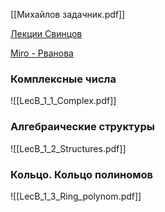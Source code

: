 [[Михайлов задачник.pdf]]

[Лекции Свинцов](https://vk.com/video/playlist/-227233132_4)

[Miro - Рванова](https://miro.com/app/board/uXjVKhXcG3s=/)

### Комплексные числа
![[LecB_1_1_Complex.pdf]]
### Алгебраические структуры
![[LecB_1_2_Structures.pdf]]
### Кольцо. Кольцо полиномов
![[LecB_1_3_Ring_polynom.pdf]]